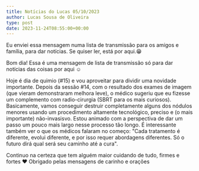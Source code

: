```yaml
---
title: Notícias do Lucas 05/10/2023
author: Lucas Sousa de Oliveira
type: post
date: 2023-11-24T08:55:00+00:00
---
```


Eu enviei essa mensagem numa lista de transmissão para os amigos e família, para dar notícias. Se quiser ler, está por aqui.😁

Bom dia! Essa é uma mensagem de lista de transmissão só para dar notícias das coisas por aqui ☺

Hoje é dia de quimio (#15) e vou aproveitar para dividir uma novidade importante. Depois da sessão #14, com o resultado dos exames de imagem (que vieram demonstraram melhora leve), o médico sugeriu que eu fizesse um complemento com radio-cirurgia (SBRT para os mais curiosos). Basicamente, vamos conseguir destruir completamente alguns dos nódulos menores usando um procedimento altamente tecnológico, preciso e (o mais importante) não-invasisvo. Estou animado com a perspectiva de dar um passo um pouco mais largo nesse processo tão longo. É interessante também ver o que os médicos falaram no começo: "Cada tratamento é diferente, evolui diferente, e por isso requer abordagens diferentes. Só o futuro dirá qual será seu caminho até a cura".

Continuo na certeza que tem alguém maior cuidando de tudo, firmes e fortes ❤
Obrigado pelas mensagens de carinho e orações
